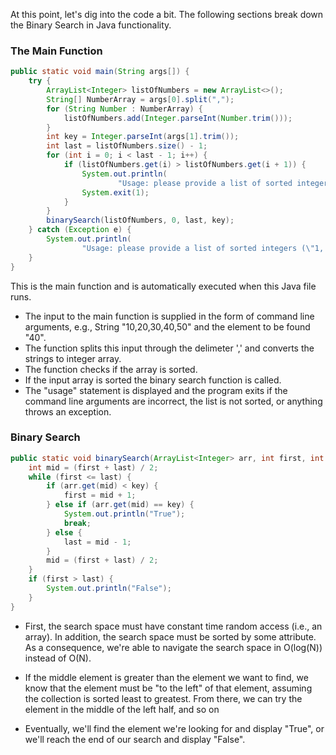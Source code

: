 At this point, let's dig into the code a bit. The following sections break down the Binary Search in Java functionality.

### The Main Function

```java
public static void main(String args[]) {
    try {
        ArrayList<Integer> listOfNumbers = new ArrayList<>();
        String[] NumberArray = args[0].split(",");
        for (String Number : NumberArray) {
            listOfNumbers.add(Integer.parseInt(Number.trim()));
        }
        int key = Integer.parseInt(args[1].trim());
        int last = listOfNumbers.size() - 1;
        for (int i = 0; i < last - 1; i++) {
            if (listOfNumbers.get(i) > listOfNumbers.get(i + 1)) {
                System.out.println(
                        "Usage: please provide a list of sorted integers (\"1, 4, 5, 11, 12\") and the integer to find (\"11\")");
                System.exit(1);
            }
        }
        binarySearch(listOfNumbers, 0, last, key);
    } catch (Exception e) {
        System.out.println(
                "Usage: please provide a list of sorted integers (\"1, 4, 5, 11, 12\") and the integer to find (\"11\")");
    }
}
```
This is the main function and is automatically executed when this Java file runs.
* The input to the main function is supplied in the form of command line arguments, e.g., String "10,20,30,40,50" and the element to be found "40".
* The function splits this input through the delimeter ',' and converts the strings to integer array.
* The function checks if the array is sorted. 
* If the input array is sorted the binary search function is called.
* The "usage" statement is displayed and the program exits if the command line arguments are incorrect, the list is not sorted, or anything throws an exception.

### Binary Search

```java
public static void binarySearch(ArrayList<Integer> arr, int first, int last, int key) {
    int mid = (first + last) / 2;
    while (first <= last) {
        if (arr.get(mid) < key) {
            first = mid + 1;
        } else if (arr.get(mid) == key) {
            System.out.println("True");
            break;
        } else {
            last = mid - 1;
        }
        mid = (first + last) / 2;
    }
    if (first > last) {
        System.out.println("False");
    }
}
```

* First, the search space must have constant time random access (i.e., an array). In addition, the search space must be sorted by some attribute. As a consequence, we're able to navigate the search space in O(log(N)) instead of O(N).

* If the middle element is greater than the element we want to find, we know that the element must be "to the left" of that element, assuming the collection is sorted least to greatest. From there, we can try the element in the middle of the left half, and so on

* Eventually, we'll find the element we're looking for and display "True", or we'll reach the end of our search and display "False". 
